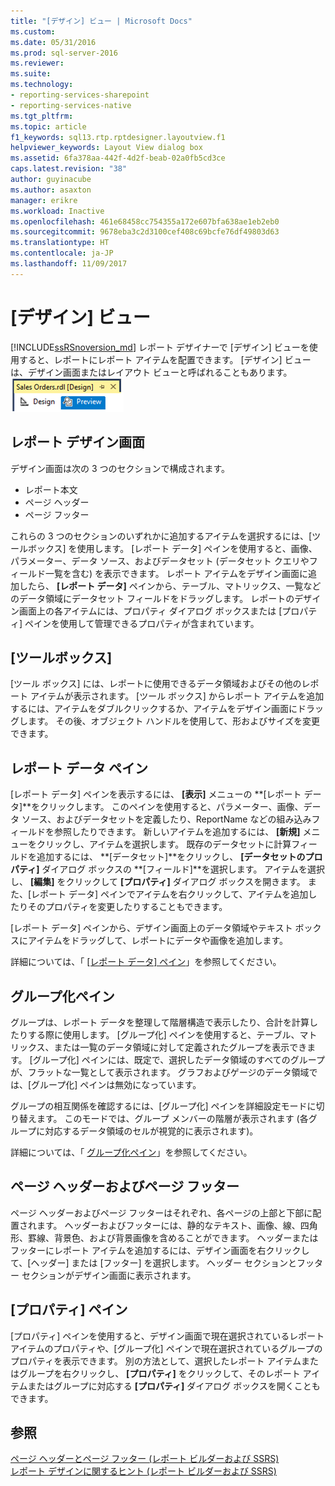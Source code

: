 ```yaml
---
title: "[デザイン] ビュー | Microsoft Docs"
ms.custom: 
ms.date: 05/31/2016
ms.prod: sql-server-2016
ms.reviewer: 
ms.suite: 
ms.technology:
- reporting-services-sharepoint
- reporting-services-native
ms.tgt_pltfrm: 
ms.topic: article
f1_keywords: sql13.rtp.rptdesigner.layoutview.f1
helpviewer_keywords: Layout View dialog box
ms.assetid: 6fa378aa-442f-4d2f-beab-02a0fb5cd3ce
caps.latest.revision: "38"
author: guyinacube
ms.author: asaxton
manager: erikre
ms.workload: Inactive
ms.openlocfilehash: 461e68458cc754355a172e607bfa638ae1eb2eb0
ms.sourcegitcommit: 9678eba3c2d3100cef408c69bcfe76df49803d63
ms.translationtype: HT
ms.contentlocale: ja-JP
ms.lasthandoff: 11/09/2017
---
```

# <a name="design-view"></a>[デザイン] ビュー
[!INCLUDE[ssRSnoversion_md](../../includes/ssrsnoversion-md.md)] レポート デザイナーで [デザイン] ビューを使用すると、レポートにレポート アイテムを配置できます。 [デザイン] ビューは、デザイン画面またはレイアウト ビューと呼ばれることもあります。  
  ![ssrs_ssdt_preview](../../reporting-services/media/ssrs-ssdt-preview.png)
## <a name="report-design-surface"></a>レポート デザイン画面  
デザイン画面は次の 3 つのセクションで構成されます。 
+ レポート本文
+ ページ ヘッダー
+ ページ フッター 

これらの 3 つのセクションのいずれかに追加するアイテムを選択するには、[ツールボックス] を使用します。 [レポート データ] ペインを使用すると、画像、パラメーター、データ ソース、およびデータセット (データセット クエリやフィールド一覧を含む) を表示できます。 レポート アイテムをデザイン画面に追加したら、 **[レポート データ]** ペインから、テーブル、マトリックス、一覧などのデータ領域にデータセット フィールドをドラッグします。 レポートのデザイン画面上の各アイテムには、プロパティ ダイアログ ボックスまたは [プロパティ] ペインを使用して管理できるプロパティが含まれています。  
  
## <a name="toolbox"></a>[ツールボックス]  
 [ツール ボックス] には、レポートに使用できるデータ領域およびその他のレポート アイテムが表示されます。 [ツール ボックス] からレポート アイテムを追加するには、アイテムをダブルクリックするか、アイテムをデザイン画面にドラッグします。 その後、オブジェクト ハンドルを使用して、形およびサイズを変更できます。  
  
## <a name="report-data-pane"></a>レポート データ ペイン  
 [レポート データ] ペインを表示するには、 **[表示]** メニューの **[レポート データ]**をクリックします。 このペインを使用すると、パラメーター、画像、データ ソース、およびデータセットを定義したり、ReportName などの組み込みフィールドを参照したりできます。 新しいアイテムを追加するには、 **[新規]** メニューをクリックし、アイテムを選択します。 既存のデータセットに計算フィールドを追加するには、 **[データセット]**をクリックし、 **[データセットのプロパティ]** ダイアログ ボックスの **[フィールド]**を選択します。 アイテムを選択し、 **[編集]** をクリックして **[プロパティ]** ダイアログ ボックスを開きます。 また、[レポート データ] ペインでアイテムを右クリックして、アイテムを追加したりそのプロパティを変更したりすることもできます。  
  
 [レポート データ] ペインから、デザイン画面上のデータ領域やテキスト ボックスにアイテムをドラッグして、レポートにデータや画像を追加します。  
  
 詳細については、「 [[レポート データ] ペイン](../../reporting-services/report-data/report-data-pane.md)」を参照してください。  
  
## <a name="grouping-pane"></a>グループ化ペイン  
 グループは、レポート データを整理して階層構造で表示したり、合計を計算したりする際に使用します。 [グループ化] ペインを使用すると、テーブル、マトリックス、または一覧のデータ領域に対して定義されたグループを表示できます。 [グループ化] ペインには、既定で、選択したデータ領域のすべてのグループが、フラットな一覧として表示されます。 グラフおよびゲージのデータ領域では、[グループ化] ペインは無効になっています。  
  
 グループの相互関係を確認するには、[グループ化] ペインを詳細設定モードに切り替えます。 このモードでは、グループ メンバーの階層が表示されます (各グループに対応するデータ領域のセルが視覚的に表示されます)。  
  
 詳細については、「 [グループ化ペイン](../../reporting-services/tools/grouping-pane.md)」を参照してください。  
  
## <a name="page-header-and-page-footer"></a>ページ ヘッダーおよびページ フッター  
 ページ ヘッダーおよびページ フッターはそれぞれ、各ページの上部と下部に配置されます。 ヘッダーおよびフッターには、静的なテキスト、画像、線、四角形、罫線、背景色、および背景画像を含めることができます。 ヘッダーまたはフッターにレポート アイテムを追加するには、デザイン画面を右クリックして、[ヘッダー] または [フッター] を選択します。 ヘッダー セクションとフッター セクションがデザイン画面に表示されます。  
  
## <a name="properties-pane"></a>[プロパティ] ペイン  
 [プロパティ] ペインを使用すると、デザイン画面で現在選択されているレポート アイテムのプロパティや、[グループ化] ペインで現在選択されているグループのプロパティを表示できます。 別の方法として、選択したレポート アイテムまたはグループを右クリックし、 **[プロパティ]** をクリックして、そのレポート アイテムまたはグループに対応する **[プロパティ]** ダイアログ ボックスを開くこともできます。  
  
## <a name="see-also"></a>参照  
 [ページ ヘッダーとページ フッター (レポート ビルダーおよび SSRS)](../../reporting-services/report-design/page-headers-and-footers-report-builder-and-ssrs.md)   
 [レポート デザインに関するヒント &#40;レポート ビルダーおよび SSRS&#41;](../../reporting-services/report-design/report-design-tips-report-builder-and-ssrs.md)  
  
  
